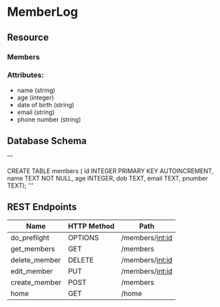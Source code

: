 # MemberLog
## Resource
### Members
### Attributes: 
* name (string)
* age (integer)
* date of birth (string) 
* email (string)
* phone number (string)

## Database Schema
'''

CREATE TABLE members (
id INTEGER PRIMARY KEY AUTOINCREMENT, 
name TEXT NOT NULL, 
age INTEGER, 
dob TEXT, 
email TEXT, 
pnumber TEXT);
'''
## REST Endpoints
|      Name     | HTTP Method |       Path        |
| ------------- | ----------- | ----------------- |
| do_preflight  |   OPTIONS   | /members/<int:id> |
|  get_members  |     GET     |     /members      |
| delete_member |   DELETE    | /members/<int:id> |
|  edit_member  |     PUT     | /members/<int:id> |
| create_member |    POST     |     /members      |
|     home      |     GET     |      /home        |

